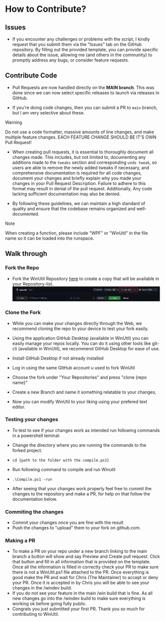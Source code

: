 # How to Contribute?

## Issues

* If you encounter any challenges or problems with the script, I kindly request that you submit them via the "Issues" tab on the GitHub repository. By filling out the provided template, you can provide specific details about the issue, allowing me (and others in the community) to promptly address any bugs, or consider feature requests.

## Contribute Code

* Pull Requests are now handled directly on the **MAIN branch**. This was done since we can now select specific releases to launch via releases in GitHub.

* If you're doing code changes, then you can submit a PR to `main` branch, but I am very selective about these.

> [!WARNING]
> Do not use a code formatter, massive amounts of line changes, and make multiple feature changes.
> EACH FEATURE CHANGE SHOULD BE IT'S OWN Pull Request!

* When creating pull requests, it is essential to thoroughly document all changes made. This includes, but not limited to, documenting any additions made to the `tweaks` section and corresponding `undo tweak`, so users are able to remove the newly added tweaks if necessary, and comprehensive documentation is required for all code changes, document your changes and briefly explain why you made your changes in your Pull Request Description. Failure to adhere to this format may result in denial of the pull request. Additionally, Any code lacking sufficient documentation may also be denied.

* By following these guidelines, we can maintain a high standard of quality and ensure that the codebase remains organized and well-documented.

> [!NOTE]
> When creating a function, please include "WPF" or "WinUtil" in the file name so it can be loaded into the runspace.

## Walk through

### Fork the Repo
* Fork the WinUtil Repository [here](https://github.com/ChrisTitusTech/winutil) to create a copy that will be available in your Repository-list.
![Fork](assets/ForkButton.png)

### Clone the Fork
* While you can make your changes directly through the Web, we recommend cloning the repo to your device to test your fork easily.
* Using the application GitHub Desktop (available in WinUtil) you can easily manage your repos locally. You can do it using other tools like git-cli (available in WinUtil), we recommend GitHub Desktop for ease of use.
* Install GitHub Desktop if not already installed
* Log in using the same GitHub account u used to fork WinUtil
* Choose the fork under "Your Repositories" and press "clone {repo name}"
* Create a new Branch and name it something relatable to your changes,

* Now you can modify WinUtil to your liking using your prefered text editor.


### Testing your changes
* To test to see if your changes work as intended run following commands in a powershell teminal:

* Change the directory where you are running the commands to the forked project.
* `cd {path to the folder with the compile.ps1}`
* Run following command to compile and run Winutil
* `.\Compile.ps1 -run`
* After seeing that your changes work properly feel free to commit the changes to the repository and make a PR, for help on that follow the documentation below.

### Commiting the changes
* Commit your changes once you are fine with the result
* Push the changes to "upload" them to your fork on github.com.

### Making a PR
* To make a PR on your repo under a new branch linking to the main branch a button will show and say Preview and Create pull request. Click that button and fill in all information that is provided on the template. Once all the information is filled in correctly check your PR to make sure there is not a WinUtil.ps1 file attached to the PR. Once everything is good make the PR and wait for Chris (The Maintainer) to accept or deny your PR. Once it is accepted in by Chris you will be able to see your changes in the /windev build.
* If you do not see your feature in the main /win build that is fine. As all new changes go into the /windev build to make sure everything is working ok before going fully public.
* Congrats you just submitted your first PR. Thank you so much for contributing to WinUtil.